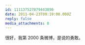 ```yaml
---
id: 111137527879443890
date: 2011-04-23T09:19:00.000Z
reply: false
media_attachments: 0
---
```


很好，我第 2000 条微博，是说的勇敢。 ​​​​

